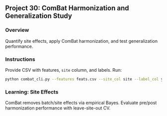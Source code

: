 ## Project 30: ComBat Harmonization and Generalization Study

### Overview
Quantify site effects, apply ComBat harmonization, and test generalization performance.

### Instructions
Provide CSV with features, `site` column, and labels. Run:
```bash
python combat_cli.py --features feats.csv --site_col site --label_col y --out_dir outputs/combat
```

### Learning: Site Effects
ComBat removes batch/site effects via empirical Bayes. Evaluate pre/post harmonization performance with leave-site-out CV.

